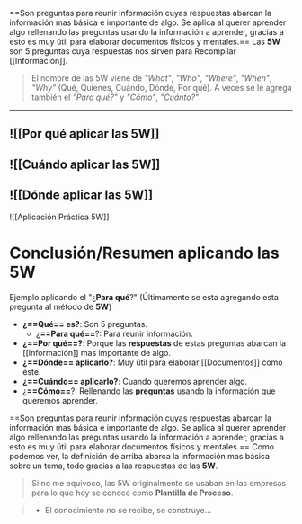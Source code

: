 ==Son preguntas para reunir información cuyas respuestas abarcan la información mas básica e importante de algo. Se aplica al querer aprender algo rellenando las preguntas usando la información a aprender, gracias a esto es muy útil para elaborar documentos físicos y mentales.==
Las **5W** son 5 preguntas cuya respuestas nos sirven para Recompilar [[Información]].
> El nombre de las 5W viene de *"What"*, *"Who"*, *"Where"*, *"When"*, *"Why"* (Qué, Quienes, Cuándo, Dónde, Por qué). A veces se le agrega también el  *"Para qué?"* y *"Cómo"*, *"Cuánto?"*.
> 
---
![[Por qué aplicar las 5W]]
---
![[Cuándo aplicar las 5W]]
---
![[Dónde aplicar las 5W]]
---
![[Aplicación Práctica 5W]]

# Conclusión/Resumen aplicando las 5W
Ejemplo aplicando el "¿**Para qué**?" (Últimamente se esta agregando esta pregunta al método de **5W**)
- **¿==Qué== es?**: Son 5 preguntas.
	- ¿**==Para qué==**?: Para reunir información.
- **¿==Por qué==?**: Porque las **respuestas** de estas preguntas abarcan la [[Información]] mas importante de algo.
- **¿==Dónde== aplicarlo?**: Muy útil para elaborar [[Documentos]] como éste.
- **¿==Cuándo== aplicarlo?**: Cuando queremos aprender algo.
- ¿**==Cómo==**?: Rellenando las **preguntas** usando la información que queremos aprender.

==Son preguntas para reunir información cuyas respuestas abarcan la información mas básica e importante de algo. Se aplica al querer aprender algo rellenando las preguntas usando la información a aprender, gracias a esto es muy útil para elaborar documentos físicos y mentales.==
Como podemos ver, la definición de arriba abarca la información mas básica sobre un tema, todo gracias a las respuestas de las **5W**.

> Si no me equivoco, las 5W originalmente se usaban en las empresas para lo que hoy se conoce como **Plantilla de Proceso**.

> - El conocimiento no se recibe, se construye...